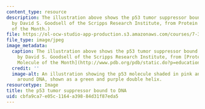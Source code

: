```yaml
---
content_type: resource
description: The illustration above shows the p53 tumor suppressor bound to DNA. (Illustration
  by David S. Goodsell of the Scripps Research Institute, from Protein Data Bank Molecule
  of the Month.)
file: https://ol-ocw-studio-app-production.s3.amazonaws.com/courses/7-344-tumor-suppressor-gene-p53-how-the-guardian-of-our-genome-prevents-cancer-fall-2010/cbfa9ca7e05c1164a39884d31f87eda5_7-344f10-th.jpg
file_type: image/jpeg
image_metadata:
  caption: The illustration above shows the p53 tumor suppressor bound to DNA. (Illustration
    by David S. Goodsell of the Scripps Research Institute, from [Protein Data Bank
    Molecule of the Month](http://www.pdb.org/pdb/static.do?p=education_discussion/molecule_of_the_month/pdb31_1.html).)
  credit: ''
  image-alt: An illustration showing the p53 molecule shaded in pink and yellow, wrapped
    around DNA, shown as a green and purple double helix.
resourcetype: Image
title: the p53 tumor suppressor bound to DNA
uid: cbfa9ca7-e05c-1164-a398-84d31f87eda5
---
```


